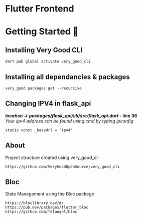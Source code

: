 # Flutter Frontend

# Getting Started 🚀

## Installing Very Good CLI

```
dart pub global activate very_good_cli
```

## Installing all dependancies & packages

```
very_good packages get --recursive
```

## Changing IPV4 in flask_api 
**_location -> packages/flask_api/lib/src/flask_api.dart_ - line 36** <br>
_Your ipv4 address can be found using cmd by typing ipconfig_

```
static const _baseUrl = 'ipv4'
```

## About

Project structure created using very_good_cli
```
https://github.com/VeryGoodOpenSource/very_good_cli
```

## Bloc

State Management using the Bloc package

```
https://bloclibrary.dev/#/
https://pub.dev/packages/flutter_bloc
https://github.com/felangel/bloc
```


